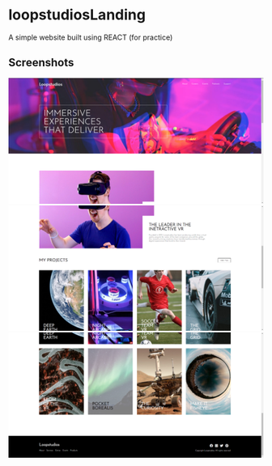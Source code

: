 # loopstudiosLanding
A simple website built using REACT (for practice)


## Screenshots
<p>
  <img src="https://raw.githubusercontent.com/smishra0722/loopstudiosLanding/master/screenshots/SS1.png">
  <img src="https://raw.githubusercontent.com/smishra0722/loopstudiosLanding/master/screenshots/SS2.png">
  <img src="https://raw.githubusercontent.com/smishra0722/loopstudiosLanding/master/screenshots/SS3.png">
</p>
